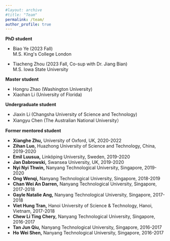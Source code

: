 ```yaml
---
#layout: archive
#title: "Team"
permalink: /team/
author_profile: true
---
```

<b>PhD student</b>  
- Biao Ye (2023 Fall)  
  M.S. King's College London  
  
- Tiacheng Zhou (2023 Fall, Co-sup with Dr. Jiang Bian)    
  M.S. Iowa State University

<b>Master student</b>   
- Hongru Zhao (Washington University)
- Xiaohan Li (University of Florida)

<b>Undergraduate student</b>
- Jiaxin Li (Changsha University of Science and Technology)
- Xiangyu Chen (The Australian National University）

<b>Former mentored student</b>  
- <b>Xianghe Zhu,</b> University of Oxford, UK, 2020-2022  
- <b>Zihan Luo,</b> Huazhong University of Science and Technology, China, 2019-2020  
- <b>Emil Luusua,</b> Linköping University, Sweden, 2019-2020  
- <b>Jan Dabrowski,</b> Swansea University, UK, 2019-2020  
- <b>Nyi Nyi Thwin,</b> Nanyang Technological University, Singapore, 2019-2020  
- <b>Ong Wenqi,</b> Nanyang Technological University, Singapore, 2018-2019  
- <b>Chan Wei An Darren,</b> Nanyang Technological University, Singapore, 2017-2018     
- <b>Gayle Natalie Ang,</b> Nanyang Technological University, Singapore, 2017-2018     
- <b>Viet Hung Tran,</b> Hanoi University of Science & Technology, Hanoi, Vietnam, 2017-2018     
- <b>Chew Li Ting Chery,</b> Nanyang Technological University, Singapore, 2016-2017   
- <b>Tan Jun Qiu,</b> Nanyang Technological University, Singapore, 2016-2017  
- <b>Ho Wei Shen,</b> Nanyang Technological University, Singapore, 2016-2017   
